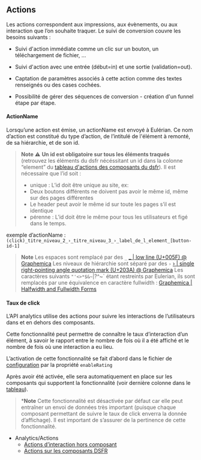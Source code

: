 ## Actions

Les actions correspondent aux impressions, aux évènements, ou aux interaction que l’on souhaite traquer. Le suivi de conversion couvre les besoins suivants :

* Suivi d'action immédiate comme un clic sur un bouton, un téléchargement de fichier, …

* Suivi d'action avec une entrée (début=in) et une sortie (validation=out).

* Captation de paramètres associés à cette action comme des textes renseignés ou des cases cochées.

* Possibilité de gérer des séquences de conversion - création d'un funnel étape par étape.
#### ActionName

Lorsqu’une action est émise, un actionName est envoyé à Eulérian.
Ce nom d’action est constitué du type d’action, de l’intitulé de l'élément à remonté, de sa hiérarchie, et de son id.

> **Note**
> ⚠️ **Un id est obligatoire sur tous les éléments traqués** (retrouvez les éléments du dsfr nécéssitant un id dans la colonne “element” du [tableau d'actions des composants du dsfr](actions/component-actions.md)).
>Il est nécessaire que l’id soit :
>  * unique : L’id doit être unique au site, ex:
>  * Deux boutons différents ne doivent pas avoir le même id, même sur des pages différentes
>  * Le header peut avoir le même id sur toute les pages s’il est identique
>  * pérenne : L’id doit être le même pour tous les utilisateurs et figé dans le temps.

exemple d’actionName : `(click)_titre_niveau_2_›_titre_niveau_3_›_label_de_l_element_[button-id-1]`

> **Note**
> Les espaces sont remplacé par des `_` [_ | low line (U+005F) @ Graphemica](https://graphemica.com/_)
> Les niveaux de hiérarchie sont séparé par des `›` [› | single right-pointing angle quotation mark (U+203A) @ Graphemica](https://graphemica.com/%E2%80%BA)
> Les caractères suivants `"'<>*$&~`|\?^~` étant restreints par Eulerian, ils sont remplacés par une équivalence en caractère fullwidth : [Graphemica | Halfwidth and Fullwidth Forms](https://graphemica.com/blocks/halfwidth-and-fullwidth-forms)


#### Taux de click

L’API analytics utilise des actions pour suivre les interactions de l’utilisateurs dans et en dehors des composants.

Cette fonctionnalité peut permettre de connaître le taux d’interaction d’un élément, à savoir le rapport entre le nombre de fois où il a été affiché et le nombre de fois où une interaction a eu lieu.

L’activation de cette fonctionnalité se fait d’abord dans le fichier de [configuration](installation/configuration.md) par la propriété `enableRating`

Après avoir été activée, elle sera automatiquement en place sur les composants qui supportent la fonctionnalité (voir dernière colonne dans le [tableau](actions/component-actions.md)).

> ***Note**
> Cette fonctionnalité est désactivée par défaut car elle peut entraîner un envoi de données très important (puisque chaque composant permettant de suivre le taux de click enverra la donnée d’affichage). Il est important de s’assurer de la pertinence de cette fonctionnalité.


- Analytics/Actions
  - [Actions d’interaction hors composant](actions/custom-actions.md)
  - [Actions sur les composants DSFR](actions/component-actions.md)